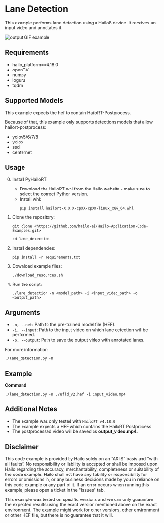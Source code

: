 Lane Detection
================

This example performs lane detection using a Hailo8 device.
It receives an input video and annotates it.

![output GIF example](lane_det_output.gif)

Requirements
------------

- hailo_platform==4.18.0
- openCV
- numpy
- loguru
- tqdm

Supported Models
----------------

This example expects the hef to contain HailoRT-Postprocess. 

Because of that, this example only supports detections models that allow hailort-postprocess:
- yolov5/6/7/8
- yolox
- ssd
- centernet

Usage
-----

0. Install PyHailoRT
    - Download the HailoRT whl from the Hailo website - make sure to select the correct Python version. 
    - Install whl:
        ```shell script
        pip install hailort-X.X.X-cpXX-cpXX-linux_x86_64.whl
        ```

1. Clone the repository:
    ```shell script
    git clone <https://github.com/hailo-ai/Hailo-Application-Code-Examples.git>
        
    cd lane_detection
    ```

2. Install dependencies:
    ```shell script
    pip install -r requirements.txt
    ```

3. Download example files:
    ```shell script
    ./download_resources.sh
    ```

4. Run the script:
    ```shell script
    ./lane_detection -n <model_path> -i <input_video_path> -o <output_path>
    ```

Arguments
---------

- ``-n, --net``: Path to the pre-trained model file (HEF).
- ``-i, --input``: Path to the input video on which lane detection will be performed.
- ``-o, --output``: Path to save the output video with annotated lanes.

For more information:
```shell script
./lane_detection.py -h
```
Example 
-------
**Command**
```shell script
./lane_detection.py -n ./ufld_v2.hef -i input_video.mp4
```

Additional Notes
----------------

- The example was only tested with ``HailoRT v4.18.0``
- The example expects a HEF which contains the HailoRT Postprocess
- The postprocessed video will be saved as **output_video.mp4**.  

Disclaimer
----------
This code example is provided by Hailo solely on an “AS IS” basis and “with all faults”. No responsibility or liability is accepted or shall be imposed upon Hailo regarding the accuracy, merchantability, completeness or suitability of the code example. Hailo shall not have any liability or responsibility for errors or omissions in, or any business decisions made by you in reliance on this code example or any part of it. If an error occurs when running this example, please open a ticket in the "Issues" tab.

This example was tested on specific versions and we can only guarantee the expected results using the exact version mentioned above on the exact environment. The example might work for other versions, other environment or other HEF file, but there is no guarantee that it will.